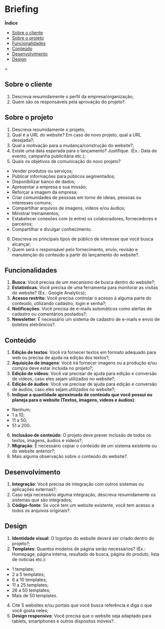 # Briefing

**Índice**
* [Sobre o cliente](#briefing1)
* [Sobre o projeto](#briefing2)
* [Funcionalidades](#briefing3)
* [Conteúdo](#briefing4)
* [Desenvolvimento](#briefing5)
* [Design](#briefing6)

=

## <a name="briefing1"></a>Sobre o cliente
1. Descreva resumidamente o perfil da empresa/organização;
2. Quem são os responsáveis pela aprovação do projeto?.

##  <a name="briefing2"></a>Sobre o projeto
1. Descreva resumidamente o projeto;
2. Qual é a URL do website? Em caso de novo projeto, qual a URL desejada?;
3. Qual a motivação para a mudança/construção do website?;
4. Existe uma data esperada para o lançamento? Justifique. (Ex.: Data de evento, campanha publicitária etc.);
5. Quais os objetivos de comunicação do novo projeto?
  * Vender produtos ou serviços;
  * Publicar informações para públicos segmentados;
  * Disponibilizar banco de dados;
  * Apresentar a empresa e sua missão;
  * Reforçar a imagem da empresa;
  * Criar comunidades de pessoas em torno de ideias, pessoas ou interesses comuns;
  * Compartilhar arquivos de imagens, vídeos e/ou áudios;
  * Ministrar treinamentos;
  * Estabelecer conexões com (e entre) os colaboradores, fornecedores e parceiros;
  * Compartilhar e divulgar conhecimento.
6. Descreva os principais tipos de público de interesse que você busca alcançar;
7. Quem será o responsável pelo fornecimento, envio, revisão e manutenção do conteúdo a partir do lançamento do website?.

## <a name="briefing3"></a>Funcionalidades
1. **Busca**: Você precisa de um mecanismo de busca dentro do website?;
2. **Estatísticas**: Você precisa de uma ferramenta para monitorar as visitas do website? (Ex.: Google Analytics);
3. **Acesso restrito**: Você precisa controlar o acesso à alguma parte do conteúdo, utilizando cadastro, login e senha?;
4. **Notificações**: Você precisa de e-mails automáticos como alertas de cadastro ou comentários postados?;
5. **Newsletter**: É necessário um sistema de cadastro de e-mails e envio de boletins eletrônicos?.

## <a name="briefing4"></a>Conteúdo
1. **Edição de textos**: Você irá fornecer textos em formato adequado para web ou precisa de ajuda na edição dos textos?;
2. **Aquisição de imagens**: Você irá fornecer imagens ou a produção e/ou compra deve estar incluída no projeto?;
3. **Edição de vídeos**: Você vai precisar de ajuda para edição e conversão de vídeos, caso eles sejam utilizados no website?;
4. **Edição de áudios**: Você vai precisar de ajuda para edição e conversão de áudios, caso eles sejam utilizados no website?;
5. **Indique a quantidade aproximada de conteúdo que você possui ou planeja para o website (Textos, imagens, vídeos e áudios)**:
  * Nenhum; 
  * 1 a 10; 
  * 11 a 50; 
  * 51 a 200.
6. **Inclusãoo de conteúdo**: O projeto deve prever inclusão de todos os textos, imagens, áudios e vídeos?;
7. **Migração**: É necessário copiar o conteúdo de um sistema existente ou do website anterior?;
8. Mais alguma observação sobre o conteúdo do website?.

## <a name="briefing5"></a>Desenvolvimento
1. **Integração**: Você precisa de integração com outros sistemas ou aplicações externas?;
2. Caso seja necessário alguma integração, descreva resumidamente os sistemas que são integrados;
3. **Código-fonte**: Se você tem um website existente, você tem acesso a todos os arquivos originais?.

## <a name="briefing6"></a>Design
1. **Identidade visual**: O logotipo do website deverá ser criado dentro do projeto?;
2. **Templates**: Quantos modelos de página serão necessários? (Ex.: Homepage, página interna, resultado de busca, página do produto, lista de notícias etc.):
  * 1 template; 
  * 2 a 5 templates; 
  * 6 a 10 templates; 
  * 11 a 25 templates; 
  * 26 a 50 templates; 
  * Mais de 50 templates.
4. Cite 5 websites e/ou portais que você busca referência e diga o que você gosta neles;
5. **Design responsivo**: Você precisa que o website seja adaptado para tablets, smartphones e outros dispositos móveis?.
